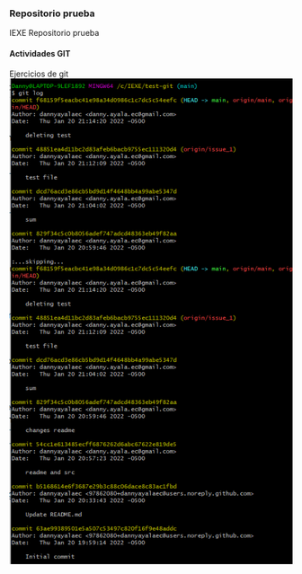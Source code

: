 ### Repositorio prueba

IEXE Repositorio prueba 

 #### Actividades GIT
 
 Ejercicios de git
![](https://github.com/dannyayalaec/imagenes/blob/582dc2bc678062efc9e5cf70b7dafe7516036f8f/pic.png)
